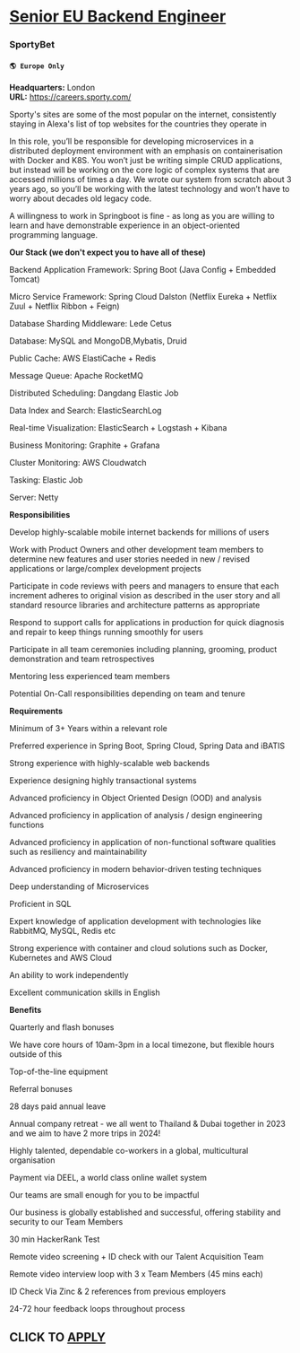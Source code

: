 # [Senior EU Backend Engineer](https://www.remotewlb.com/apply/senior-eu-backend-engineer)  
### SportyBet  
#### `🌎 Europe Only`  

**Headquarters:** London  
**URL:** https://careers.sporty.com/

Sporty's sites are some of the most popular on the internet, consistently staying in Alexa's list of top websites for the countries they operate in

  

In this role, you’ll be responsible for developing microservices in a distributed deployment environment with an emphasis on containerisation with Docker and K8S. You won’t just be writing simple CRUD applications, but instead will be working on the core logic of complex systems that are accessed millions of times a day. We wrote our system from scratch about 3 years ago, so you’ll be working with the latest technology and won’t have to worry about decades old legacy code.

  

A willingness to work in Springboot is fine - as long as you are willing to learn and have demonstrable experience in an object-oriented programming language.

  

  

 **Our Stack (we don't expect you to have all of these)**

  

Backend Application Framework: Spring Boot (Java Config + Embedded Tomcat)

Micro Service Framework: Spring Cloud Dalston (Netflix Eureka + Netflix Zuul + Netflix Ribbon + Feign)

Database Sharding Middleware: Lede Cetus

Database: MySQL and MongoDB,Mybatis, Druid

Public Cache: AWS ElastiCache + Redis

Message Queue: Apache RocketMQ

Distributed Scheduling: Dangdang Elastic Job

Data Index and Search: ElasticSearchLog

Real-time Visualization: ElasticSearch + Logstash + Kibana

Business Monitoring: Graphite + Grafana

Cluster Monitoring: AWS Cloudwatch

Tasking: Elastic Job

Server: Netty

  

**Responsibilities**

  

Develop highly-scalable mobile internet backends for millions of users

Work with Product Owners and other development team members to determine new features and user stories needed in new / revised applications or large/complex development projects

Participate in code reviews with peers and managers to ensure that each increment adheres to original vision as described in the user story and all standard resource libraries and architecture patterns as appropriate

Respond to support calls for applications in production for quick diagnosis and repair to keep things running smoothly for users

Participate in all team ceremonies including planning, grooming, product demonstration and team retrospectives

Mentoring less experienced team members

Potential On-Call responsibilities depending on team and tenure

  

 **Requirements**

  

Minimum of 3+ Years within a relevant role

Preferred experience in Spring Boot, Spring Cloud, Spring Data and iBATIS

Strong experience with highly-scalable web backends

Experience designing highly transactional systems

Advanced proficiency in Object Oriented Design (OOD) and analysis

Advanced proficiency in application of analysis / design engineering functions

Advanced proficiency in application of non-functional software qualities such as resiliency and maintainability

Advanced proficiency in modern behavior-driven testing techniques

Deep understanding of Microservices

Proficient in SQL

Expert knowledge of application development with technologies like RabbitMQ, MySQL, Redis etc

Strong experience with container and cloud solutions such as Docker, Kubernetes and AWS Cloud

An ability to work independently

Excellent communication skills in English

  

 **Benefits**

  

Quarterly and flash bonuses

We have core hours of 10am-3pm in a local timezone, but flexible hours outside of this

Top-of-the-line equipment

Referral bonuses

28 days paid annual leave

Annual company retreat - we all went to Thailand & Dubai together in 2023 and we aim to have 2 more trips in 2024!

Highly talented, dependable co-workers in a global, multicultural organisation

Payment via DEEL, a world class online wallet system

Our teams are small enough for you to be impactful

Our business is globally established and successful, offering stability and security to our Team Members  
  
30 min HackerRank Test

Remote video screening + ID check with our Talent Acquisition Team

Remote video interview loop with 3 x Team Members (45 mins each)

ID Check Via Zinc & 2 references from previous employers

24-72 hour feedback loops throughout process

  

  
## CLICK TO [APPLY](https://www.remotewlb.com/apply/senior-eu-backend-engineer)

